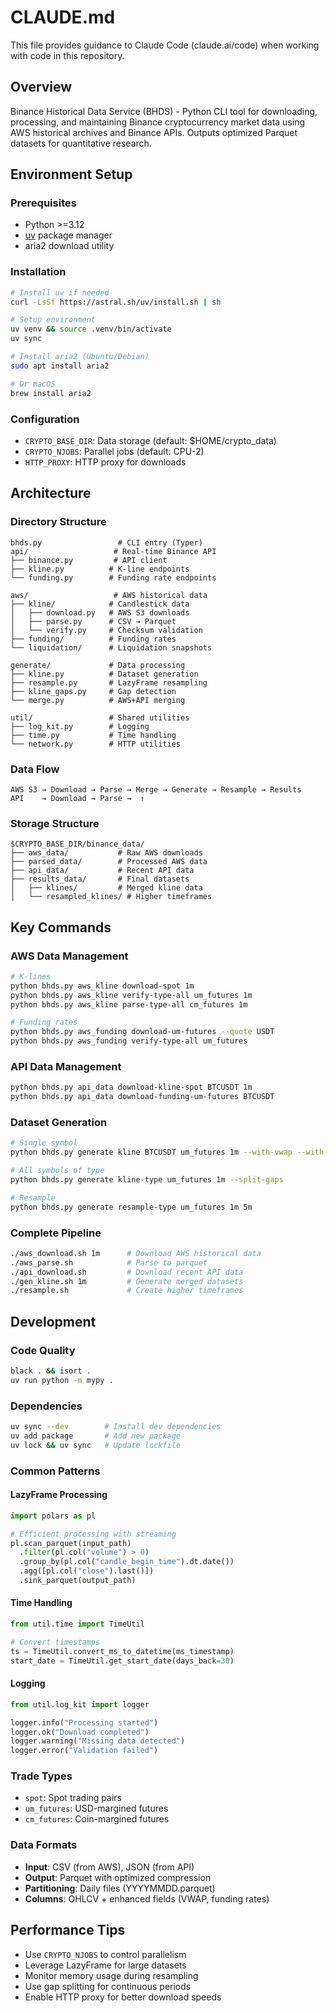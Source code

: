 # CLAUDE.md

This file provides guidance to Claude Code (claude.ai/code) when working with code in this repository.

## Overview

Binance Historical Data Service (BHDS) - Python CLI tool for downloading, processing, and maintaining Binance cryptocurrency market data using AWS historical archives and Binance APIs. Outputs optimized Parquet datasets for quantitative research.

## Environment Setup

### Prerequisites
- Python >=3.12
- [uv](https://docs.astral.sh/uv/) package manager
- aria2 download utility

### Installation
```bash
# Install uv if needed
curl -LsSf https://astral.sh/uv/install.sh | sh

# Setup environment
uv venv && source .venv/bin/activate
uv sync

# Install aria2 (Ubuntu/Debian)
sudo apt install aria2

# Or macOS
brew install aria2
```

### Configuration
- `CRYPTO_BASE_DIR`: Data storage (default: $HOME/crypto_data)
- `CRYPTO_NJOBS`: Parallel jobs (default: CPU-2)
- `HTTP_PROXY`: HTTP proxy for downloads

## Architecture

### Directory Structure
```
bhds.py                 # CLI entry (Typer)
api/                   # Real-time Binance API
├── binance.py         # API client
├── kline.py          # K-line endpoints
└── funding.py        # Funding rate endpoints

aws/                   # AWS historical data
├── kline/            # Candlestick data
│   ├── download.py   # AWS S3 downloads
│   ├── parse.py      # CSV → Parquet
│   └── verify.py     # Checksum validation
├── funding/          # Funding rates
└── liquidation/      # Liquidation snapshots

generate/             # Data processing
├── kline.py          # Dataset generation
├── resample.py       # LazyFrame resampling
├── kline_gaps.py     # Gap detection
└── merge.py          # AWS+API merging

util/                 # Shared utilities
├── log_kit.py        # Logging
├── time.py           # Time handling
└── network.py        # HTTP utilities
```

### Data Flow
```
AWS S3 → Download → Parse → Merge → Generate → Resample → Results
API    → Download → Parse →  ↑
```

### Storage Structure
```
$CRYPTO_BASE_DIR/binance_data/
├── aws_data/           # Raw AWS downloads
├── parsed_data/        # Processed AWS data
├── api_data/           # Recent API data
├── results_data/       # Final datasets
│   ├── klines/         # Merged kline data
│   └── resampled_klines/ # Higher timeframes
```

## Key Commands

### AWS Data Management
```bash
# K-lines
python bhds.py aws_kline download-spot 1m
python bhds.py aws_kline verify-type-all um_futures 1m
python bhds.py aws_kline parse-type-all cm_futures 1m

# Funding rates
python bhds.py aws_funding download-um-futures --quote USDT
python bhds.py aws_funding verify-type-all um_futures
```

### API Data Management
```bash
python bhds.py api_data download-kline-spot BTCUSDT 1m
python bhds.py api_data download-funding-um-futures BTCUSDT
```

### Dataset Generation
```bash
# Single symbol
python bhds.py generate kline BTCUSDT um_futures 1m --with-vwap --with-funding-rates

# All symbols of type
python bhds.py generate kline-type um_futures 1m --split-gaps

# Resample
python bhds.py generate resample-type um_futures 1m 5m
```

### Complete Pipeline
```bash
./aws_download.sh 1m      # Download AWS historical data
./aws_parse.sh            # Parse to parquet
./api_download.sh         # Download recent API data
./gen_kline.sh 1m         # Generate merged datasets
./resample.sh             # Create higher timeframes
```

## Development

### Code Quality
```bash
black . && isort .
uv run python -m mypy .
```

### Dependencies
```bash
uv sync --dev        # Install dev dependencies
uv add package       # Add new package
uv lock && uv sync   # Update lockfile
```

### Common Patterns

#### LazyFrame Processing
```python
import polars as pl

# Efficient processing with streaming
pl.scan_parquet(input_path)
  .filter(pl.col("volume") > 0)
  .group_by(pl.col("candle_begin_time").dt.date())
  .agg([pl.col("close").last()])
  .sink_parquet(output_path)
```

#### Time Handling
```python
from util.time import TimeUtil

# Convert timestamps
ts = TimeUtil.convert_ms_to_datetime(ms_timestamp)
start_date = TimeUtil.get_start_date(days_back=30)
```

#### Logging
```python
from util.log_kit import logger

logger.info("Processing started")
logger.ok("Download completed")
logger.warning("Missing data detected")
logger.error("Validation failed")
```

### Trade Types
- `spot`: Spot trading pairs
- `um_futures`: USD-margined futures
- `cm_futures`: Coin-margined futures

### Data Formats
- **Input**: CSV (from AWS), JSON (from API)
- **Output**: Parquet with optimized compression
- **Partitioning**: Daily files (YYYYMMDD.parquet)
- **Columns**: OHLCV + enhanced fields (VWAP, funding rates)

## Performance Tips

- Use `CRYPTO_NJOBS` to control parallelism
- Leverage LazyFrame for large datasets
- Monitor memory usage during resampling
- Use gap splitting for continuous periods
- Enable HTTP proxy for better download speeds